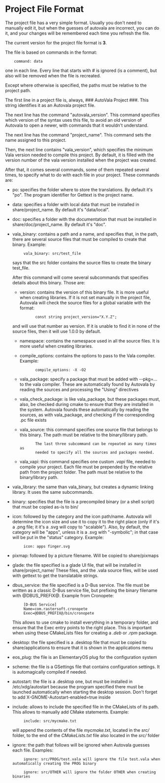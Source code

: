 # Project File Format

The project file has a very simple format. Usually you don't need to manually edit it, but when the guesses of autovala are incorrect, you can do it, and your changes will be remembered each time you refresh the file.

The current version for the project file format is **3**.

The file is based on commands in the format:

        command: data

one in each line. Every line that starts with # is ignored (is a comment), but also will be removed when the file is recreated.

Except where otherwise is specified, the paths must be relative to the project path.

The first line in a project file is, always, ### AutoVala Project ###. This string identifies it as an Autovala project file.

The next line has the command "autovala_version". This command specifies which version of the syntax uses this file, to avoid an old version of Autovala to open a newer, with commands that it wouldn't understand.

The next line has the command "project_name". This command sets the name assigned to this project.

Then, the next line contains "vala_version", which specifies the minimum Vala version needed to compile this project. By default, it is filled with the version number of the vala version installed when the project was created.

After that, it comes several commands, some of them repeated several times, to specify what to do with each file in your project. These commands are:

 * po: specifies the folder where to store the translations. By default it's "po". The program identifier for Gettext is the project name.

 * data: specifies a folder with local data that must be installed in share/project_name. By default it's "data/local".

 * doc: specifies a folder with the documentation that must be installed in share/doc/project_name. By default it's "doc".

 * vala_binary:  contains a path and a name, and specifies that, in the path, there are several source files that must be compiled to create that binary. Example:

            vala_binary: src/test_file

   says that the src folder contains the source files to create the binary test_file.

   After this command will come several subcommands that specifies details about this binary. Those are:

   * version: contains the version of this binary file. It is more useful when creating libraries. If it is not set manually in the project file, Autovala will check the source files for a global variable with the format:

                const string project_version="X.Y.Z";

   and will use that number as version. If it is unable to find it in none of the source files, then it will use 1.0.0 by default.

   * namespace: contains the namespace used in all the source files. It is more useful when creating libraries.

   * compile_options: contains the options to pass to the Vala compiler. Example:

                compile_options: -X -O2

   * vala_package: specify a package that must be added with --pkg=... to the vala compiler. These are automatically found by Autovala by reading the sources and processing the "Using" directives

   * vala_check_package: is like vala_package, but these packages must, also, be checked during cmake to ensure that they are installed in the system. Autovala founds these automatically by reading the sources, as with vala_package, and checking if the corresponding .pc file exists

   * vala_source: this command specifies one source file that belongs to this binary. The path must be relative to the binary/library path.

                The last three subcommand can be repeated as many times as
                needed to specify all the sources and packages needed.

   * vala_vapi: this command specifies one custom *.vapi* file, needed to compile your project. Each file must be prepended by the relative path from the project folder. The path must be relative to the binary/library path.

 * vala_library: the same than vala_binary, but creates a dynamic linking library. It uses the same subcommands.

 * binary: specifies that the file is a precompiled binary (or a shell script) that must be copied as-is to bin/

 * icon: followed by the category and the icon path/name. Autovala will determine the icon size and use it to copy it to the right place (only if it's a .png file; it it's a .svg will copy to "scalable"). Also, by default, the category will be "apps", unless it is a .svg with "-symbolic"; in that case will be put in the "status" category. Example:

            icon: apps finger.svg

 * pixmap: followed by a picture filename. Will be copied to share/pixmaps

 * glade: the file specified is a glade UI file, that will be installed in share/project_name/ These files, and the .vala source files, will be used with gettext to get the translatable strings.

 * dbus_service: the file specified is a D-Bus service. The file must be written as a classic D-Bus service file, but prefixing the binary filename with @DBUS_PREFIX@. Example from Cronopete:

            [D-BUS Service]
            Name=com.rastersoft.cronopete
            Exec=@DBUS_PREFIX@/bin/cronopete

   This allows to use cmake to install everything in a temporary folder, and ensure that the Exec entry points to the right place. This is important when using these CMakeLists files for creating a *.deb* or *.rpm* package.

 * desktop: the file specified is a .desktop file that must be copied to share/applications to ensure that it is shown in the applications menu

 * eos_plug: the file is an ElementaryOS plug for the configuration system

 * scheme: the file is a GSettings file that contains configuration settings. It is automagically compiled if needed.

 * autostart: the file is a .desktop one, but must be installed in /etc/xdg/autostart because the program specified there must be launched automatically when starting the desktop session. Don't forget to add X-GNOME-Autostart-enabled=true inside

 * include: allows to include the specified file in the CMakeLists of its path. This allows to manually add CMake statements. Example:

            include: src/mycmake.txt

   will append the contents of the file *mycmake.txt*, located in the *src/* folder, to the end of the *CMakeLists.txt* file also located in the *src/* folder

 * ignore: the path that follows will be ignored when Autovala guesses each file. Examples:

            ignore: src/PROG/test.vala will ignore the file test.vala when automatically creating the PROG binary

            ignore: src/OTHER will ignore the folder OTHER when creating binaries
